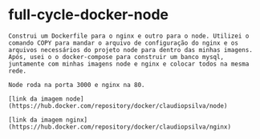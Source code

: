 # full-cycle-docker-node

    Construi um Dockerfile para o nginx e outro para o node. Utilizei o comando COPY para mandar o arquivo de configuração do nginx e os arquivos necessários do projeto node para dentro das minhas imagens. Após, usei o o docker-compose para construir um banco mysql, juntamente com minhas imagens node e nginx e colocar todos na mesma rede.

    Node roda na porta 3000 e nginx na 80.

    [link da imagem node](https://hub.docker.com/repository/docker/claudiopsilva/node) 

    [link da imagem nginx](https://hub.docker.com/repository/docker/claudiopsilva/nginx)